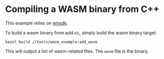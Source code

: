 # Compiling a WASM binary from C++

This example relies on [emsdk](https://github.com/emscripten-core/emsdk/tree/main/bazel).

To build a wasm binary from add.cc, simply build the wasm binary target:

```shell
bazel build //tools/wasm_example:add_wasm
```

This will output a list of wasm-related files. The `wasm` file is the binary.
